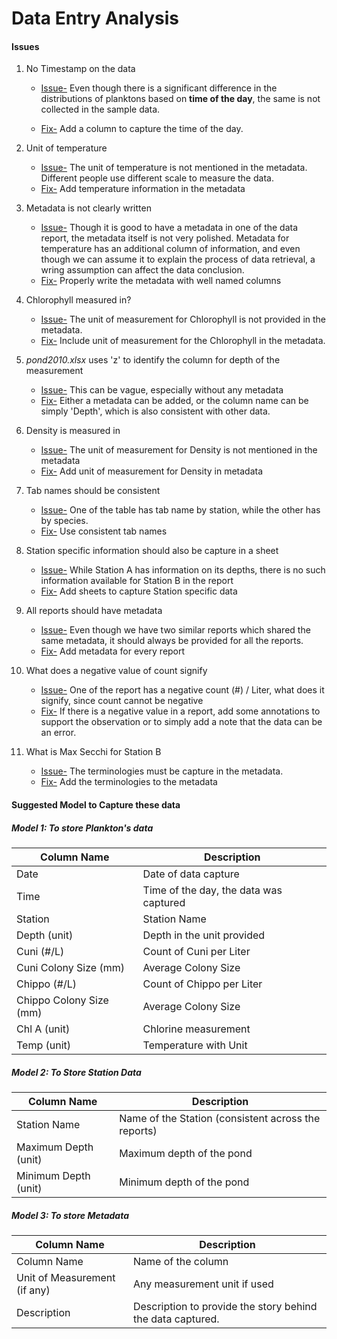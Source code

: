 # Data Entry Analysis

#### Issues

1. No Timestamp on the data

   - <u>Issue-</u> Even though there is a significant difference in the distributions of planktons based on **time of the day**, the same is not collected in the sample data.

   - <u>Fix-</u> Add a column to capture the time of the day.

2. Unit of temperature

   - <u>Issue-</u> The unit of temperature is not mentioned in the metadata. Different people use different scale to measure the data.
   - <u>Fix-</u> Add temperature information in the metadata

3. Metadata is not clearly written

   - <u>Issue-</u> Though it is good to have a metadata in one of the data report, the metadata itself is not very polished. Metadata for temperature has an additional column of information, and even though we can assume it to explain the process of data retrieval, a wring assumption can affect the data conclusion.
   - <u>Fix-</u> Properly write the metadata with well named columns

4. Chlorophyll measured in?

   - <u>Issue-</u> The unit of measurement for Chlorophyll is not provided in the metadata.
   - <u>Fix-</u> Include unit of measurement for the Chlorophyll in the metadata.

5. *pond2010.xlsx* uses 'z' to identify the column for depth of the measurement

   - <u>Issue-</u> This can be vague, especially without any metadata
   - <u>Fix-</u> Either a metadata can be added, or the column name can be simply 'Depth', which is also consistent with other data.

6. Density is measured in

   - <u>Issue-</u> The unit of measurement for Density is not mentioned in the metadata
   - <u>Fix-</u> Add unit of measurement for Density in metadata

7. Tab names should be consistent

   - <u>Issue-</u> One of the table has tab name by station, while the other has by species.
   - <u>Fix-</u> Use consistent tab names

8. Station specific information should also be capture in a sheet

   - <u>Issue-</u> While Station A has information on its depths, there is no such information available for Station B in the report
   - <u>Fix-</u> Add sheets to capture Station specific data

9. All reports should have metadata

   - <u>Issue-</u> Even though we have two similar reports which shared the same metadata, it should always be provided for all the reports.
   - <u>Fix-</u> Add metadata for every report

10. What does a negative value of count signify

    - <u>Issue-</u> One of the report has a negative count (#) / Liter, what does it signify, since count cannot be negative
    - <u>Fix-</u> If there is a negative value in a report, add some annotations to support the observation or to simply add a note that the data can be an error.

11. What is Max Secchi for Station B

    - <u>Issue-</u> The terminologies must be capture in the metadata.
    - <u>Fix-</u> Add the terminologies to the metadata

#### Suggested Model to Capture these data

##### Model 1: To store Plankton's data

| Column Name             | Description                            |
| ----------------------- | -------------------------------------- |
| Date                    | Date of data capture                   |
| Time                    | Time of the day, the data was captured |
| Station                 | Station Name                           |
| Depth (unit)            | Depth in the unit provided             |
| Cuni (#/L)              | Count of Cuni per Liter                |
| Cuni Colony Size (mm)   | Average Colony Size                    |
| Chippo (#/L)            | Count of Chippo per Liter              |
| Chippo Colony Size (mm) | Average Colony Size                    |
| Chl A (unit)            | Chlorine measurement                   |
| Temp (unit)             | Temperature with Unit                  |

##### Model 2: To Store Station Data

| Column Name          | Description                                         |
| -------------------- | --------------------------------------------------- |
| Station Name         | Name of the Station (consistent across the reports) |
| Maximum Depth (unit) | Maximum depth of the pond                           |
| Minimum Depth (unit) | Minimum depth of the pond                           |

##### Model 3: To store Metadata

| Column Name                  | Description                                                |
| ---------------------------- | ---------------------------------------------------------- |
| Column Name                  | Name of the column                                         |
| Unit of Measurement (if any) | Any measurement unit if used                               |
| Description                  | Description to provide the story behind the data captured. |

